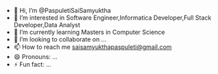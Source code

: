 - 👋 Hi, I’m @PaspuletiSaiSamyuktha
- 👀 I’m interested in Software Engineer,Informatica Developer,Full Stack Developer,Data Analyst
- 🌱 I’m currently learning Masters in Computer Science
- 💞️ I’m looking to collaborate on ...
- 📫 How to reach me saisamyukthapaspuleti@gmail.com
- 😄 Pronouns: ...
- ⚡ Fun fact: ...

<!---
PaspuletiSaiSamyuktha/PaspuletiSaiSamyuktha is a ✨ special ✨ repository because its `README.md` (this file) appears on your GitHub profile.
You can click the Preview link to take a look at your changes.
--->
